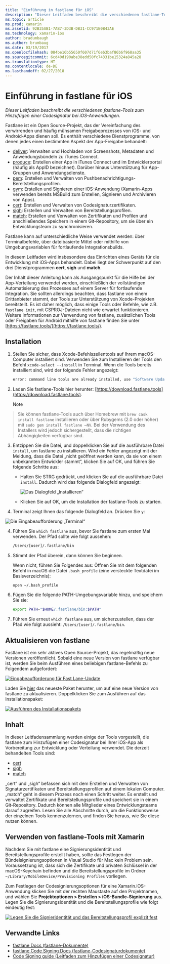 ```yaml
---
title: "Einführung in fastlane für iOS"
description: "Dieser Leitfaden beschreibt die verschiedenen fastlane-Tools zum Hinzufügen einer Codesignatur bei iOS-Anwendungen."
ms.topic: article
ms.prod: xamarin
ms.assetid: 92B35AB1-7AB7-3D3B-DB31-CC971E0B43AE
ms.technology: xamarin-ios
author: bradumbaugh
ms.author: brumbaug
ms.date: 03/19/2017
ms.openlocfilehash: 084be16b55650f607d71f6eb3baf86b6f968aa35
ms.sourcegitcommit: 6cd40d190abe38edd50fc74331be15324a845a28
ms.translationtype: HT
ms.contentlocale: de-DE
ms.lasthandoff: 02/27/2018
---
```

# <a name="introduction-to-fastlane-for-ios"></a>Einführung in fastlane für iOS

_Dieser Leitfaden beschreibt die verschiedenen fastlane-Tools zum Hinzufügen einer Codesignatur bei iOS-Anwendungen._

Fastlane ist ein Open Source-Projekt, das der Vereinfachung des verwirrenden und häufig mühsamen Freigabeprozesses von iOS- und Android-Apps dienen soll. Es enthält verschiedene Dienstprogramme, von denen jedes einen bestimmten Aspekt der App-Freigabe behandelt:

- [deliver](https://github.com/fastlane/fastlane/tree/master/deliver#readme): Verwalten und Hochladen von Screenshots, Metadaten und Anwendungsbündeln zu iTunes Connect.
- [produce](https://github.com/fastlane/fastlane/tree/master/produce#readme): Erstellen einer App in iTunes Connect und im Entwicklerportal (häufig als AppID bezeichnet). Darüber hinaus Unterstützung für App-Gruppen und Anwendungsdienste.
- [pem](https://github.com/fastlane/fastlane/tree/master/pem#readme): Erstellen und Verwalten von Pushbenachrichtigungs-Bereitstellungsprofilen.
- [gym](https://github.com/fastlane/fastlane/tree/master/gym#readme): Erstellen und Signieren einer iOS-Anwendung (Xamarin-Apps verwenden bereits MSBuild zum Erstellen, Signieren und Archivieren von Apps).
- [cert](https://github.com/fastlane/fastlane/tree/master/cert#readme): Erstellen und Verwalten von Codesignaturzertifikaten. 
- [sigh](https://github.com/fastlane/fastlane/tree/master/sigh#readme): Erstellen und Verwalten von Bereitstellungsprofilen.
- [match](https://github.com/fastlane/fastlane/tree/master/match#readme): Erstellen und Verwalten von Zertifikaten und Profilen und anschließendes Speichern in einem Git-Repository, um sie über ein Entwicklungsteam zu synchronisieren.

Fastlane kann auf unterschiedliche Weise verwendet werden: über Terminalbefehle, über dateibasierte Mittel oder mithilfe von Umgebungsvariablen für fortlaufende Integrationsbuilds. 

In diesem Leitfaden wird insbesondere das Einrichten eines Geräts für die Entwicklung mit iOS-Apps behandelt. Dabei liegt der Schwerpunkt auf den drei Dienstprogrammen **cert**, **sigh** und **match**. 

Der Inhalt dieser Anleitung kann als Ausgangspunkt für die Hilfe bei der App-Verteilung verwendet werden, einschließlich der vollständigen Automatisierung des Prozesses auf einem Server für fortlaufende Integration. Sie sollten allerdings beachten, dass fastlane von einem Drittanbieter stammt, der Tools zur Unterstützung von Xcode-Projekten bereitstellt. Es ist daher möglich, dass einige Tools oder Befehle, wie z.B. `fastlane init`, mit CSPROJ-Dateien nicht wie erwartet funktionieren. Weitere Informationen zur Verwendung von fastlane, zusätzlichen Tools oder Freigaben für Android mithilfe von fastlane finden Sie unter [https://fastlane.tools/](https://fastlane.tools/).

<a name="Installation" />

## <a name="installation"></a>Installation

1. Stellen Sie sicher, dass Xcode-Befehlszeilentools auf Ihrem macOS-Computer installiert sind. Verwenden Sie zum Installieren der Tools den Befehl `xcode-select --install` in Terminal. Wenn die Tools bereits installiert sind, wird der folgende Fehler angezeigt:

    ```bash
    error: command line tools are already installed, use "Software Update" to install updates
    ```

2. Laden Sie fastlane-Tools hier herunter: [https://download.fastlane.tools](https://download.fastlane.tools). 

    > [!NOTE]
> Sie können fastlane-Tools auch über Homebrew mit `brew cask install fastlane` installieren oder über Rubygems (2.0 oder höher) mit `sudo gem install fastlane –NV`. Bei der Verwendung des Installers wird jedoch sichergestellt, dass die richtigen Abhängigkeiten verfügbar sind. 

3. Entzippen Sie die Datei, und doppelklicken Sie auf die ausführbare Datei `install`, um fastlane zu installieren. Wird ein Fehler angezeigt mit der Meldung, dass die Datei „nicht geöffnet werden kann, da sie von einem unbekannten Entwickler stammt“, klicken Sie auf OK, und führen Sie folgende Schritte aus:
    - Halten Sie STRG gedrückt, und klicken Sie auf die ausführbare Datei `install`. Dadurch wird das folgende Dialogfeld angezeigt:

      ![](images/fastlane-image12.png "Das Dialogfeld „Installieren“")
    
    - Klicken Sie auf OK, um die Installation der fastlane-Tools zu starten.

4. Terminal zeigt Ihnen das folgende Dialogfeld an. Drücken Sie `y`:

  ![](images/fastlane-image13.png "Die Eingabeaufforderung „Terminal“")
 
4. Führen Sie `which fastlane` aus, bevor Sie fastlane zum ersten Mal verwenden. Der Pfad sollte wie folgt aussehen: 

    ```bash
    /Users/[user]/.fastlane/bin
    ```

5. Stimmt der Pfad überein, dann können Sie beginnen.

     Wenn nicht, führen Sie Folgendes aus: Öffnen Sie mit dem folgenden Befehl in macOS die Datei `.bash_profile` (eine versteckte Textdatei im Basisverzeichnis):

    ```bash
    open ~/.bash_profile
    ```

6. Fügen Sie die folgende PATH-Umgebungsvariable hinzu, und speichern Sie sie: 

    ```bash
    export PATH="$HOME/.fastlane/bin:$PATH"
    ```

7.  Führen Sie erneut `which fastlane` aus, um sicherzustellen, dass der Pfad wie folgt aussieht: `/Users/[user]/.fastlane/bin`.


## <a name="updating-fastlane"></a>Aktualisieren von fastlane

Fastlane ist ein sehr aktives Open Source-Projekt, das regelmäßig neue Versionen veröffentlicht. Sobald eine neue Version von fastlane verfügbar ist, werden Sie beim Ausführen eines beliebigen fastlane-Befehls zu Folgendem aufgefordert:

[ ![](images/fastlane-image0.png "Eingabeaufforderung für Fast Lane-Update")](images/fastlane-image0.png)


Laden Sie [hier](https://download.fastlane.tools) das neueste Paket herunter, um auf eine neue Version von fastlane zu aktualisieren. Doppelklicken Sie zum Ausführen auf das Installationspaket:

[ ![](images/fastlane-image0a.png "Ausführen des Installationspakets")](images/fastlane-image0a.png)


## <a name="contents"></a>Inhalt

In dieser Leitfadensammlung werden einige der Tools vorgestellt, die fastlane zum Hinzufügen einer Codesignatur bei Ihrer iOS-App als Vorbereitung zur Entwicklung oder Verteilung verwendet. Die derzeit behandelten Tools sind:

- [cert](~/ios/deploy-test/provisioning/fastlane/cert.md)
- [sigh](~/ios/deploy-test/provisioning/fastlane/sigh.md)
- [match](~/ios/deploy-test/provisioning/fastlane/match.md)

„cert“ und „sigh“ befassen sich mit dem Erstellen und Verwalten von Signaturzertifikaten und Bereitstellungsprofilen auf einem lokalen Computer. „match“ geht in diesem Prozess noch einen Schritt weiter. Es erstellt und verwaltet Zertifikate und Bereitstellungsprofile und speichert sie in einem Git-Repository. Dadurch können alle Mitglieder eines Entwicklungsteams darauf zugreifen. Lesen Sie alle Abschnitte durch, um die Funktionsweise der einzelnen Tools kennenzulernen, und finden Sie heraus, wie Sie diese nutzen können.

## <a name="using-fastlane-tools-with-xamarin"></a>Verwenden von fastlane-Tools mit Xamarin

Nachdem Sie mit fastlane eine Signierungsidentität und Bereitstellungsprofile erstellt haben, sollte das Festlegen der Bündelsignierungsoptionen in Visual Studio für Mac kein Problem sein. Voraussetzung ist, dass sich die Zertifikate und privaten Schlüssel in der macOS-Keychain befinden und die Bereitstellungsprofile im Ordner `~/Library/MobileDevice/Provisioning Profiles` vorliegen.

Zum Festlegen der Codesignierungsoptionen für eine Xamarin.iOS-Anwendung klicken Sie mit der rechten Maustaste auf den Projektnamen, und wählen Sie **Projektoptionen > Erstellen > iOS-Bundle-Signierung** aus. Legen Sie die Signierungsidentität und die Bereitstellungsprofile wie folgt eindeutig fest:

[![](images/fastlane-image11.png "Legen Sie die Signieridentität und das Bereitstellungsprofil explizit fest")](images/fastlane-image11.png)

## <a name="related-links"></a>Verwandte Links

- [fastlane Docs (fastlane-Dokumente)](https://fastlane.tools/)
- [fastlane Code Signing Docs (fastlane-Codesignaturdokumente)](https://docs.fastlane.tools/codesigning/getting-started/)
- [Code Signing guide (Leitfaden zum Hinzufügen einer Codesignatur)](https://codesigning.guide/)
